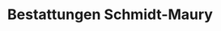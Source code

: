 ---
title: "Bestattungen Schmidt-Maury"
url: /dannenberg/bestattungen-schmidt-maury/
shop: Bestattungen
---